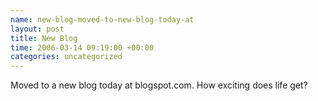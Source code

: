```yaml
---
name: new-blog-moved-to-new-blog-today-at
layout: post
title: New Blog
time: 2006-03-14 09:19:00 +00:00
categories: uncategorized
---
```


Moved to a new blog today at blogspot.com. How exciting does life get?

